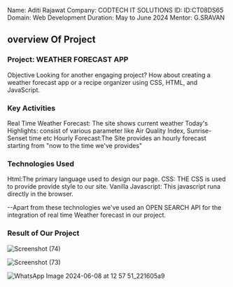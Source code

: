 Name: Aditi Rajawat
Company: CODTECH IT SOLUTIONS
ID: ID:CT08DS65
Domain: Web Development
Duration: May to June 2024
Mentor: G.SRAVAN

## overview Of Project 

### Project: WEATHER FORECAST APP
Objective
Looking for another engaging project? How about creating a
weather forecast app or a recipe organizer using CSS, HTML,
and JavaScript.

### Key Activities
Real Time Weather Forecast: The site shows current weather 
Today's Highlights: consist of various parameter like Air Quality Index, Sunrise-Senset time etc
Hourly Forecast:The Site provides an hourly forecast starting from "now to the time we've provides"


### Technologies Used
Html:The primary language used to design our page.
CSS: THE CSS is used to provide provide 
style to our site.
Vanilla Javascript: This javascript runa directly in the browser.

--Apart from these technologies we've used an OPEN SEARCH API for the integration of real time Weather forecast in our project.

### Result of Our Project

![Screenshot (74)](https://github.com/aditi2911/CODETECH-Task-1/assets/171339642/9408a9b1-b378-4250-ac8c-e1f87564aee5)




![Screenshot (73)](https://github.com/aditi2911/CODETECH-Task-1/assets/171339642/60841aef-19de-42c8-9f6b-2cbd2fb31846)


![WhatsApp Image 2024-06-08 at 12 57 51_221605a9](https://github.com/aditi2911/CODETECH-Task-1/assets/171339642/ec70855a-28e4-4af4-b567-bf1c63d4495d)









